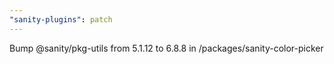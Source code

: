 ```yaml
---
"sanity-plugins": patch
---
```


Bump @sanity/pkg-utils from 5.1.12 to 6.8.8 in /packages/sanity-color-picker
